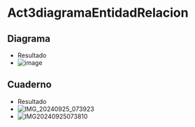 # Act3diagramaEntidadRelacion

## Diagrama
- Resultado
- ![image](https://github.com/user-attachments/assets/78f7f894-2357-4a6f-8a66-d2d8acec1887)

## Cuaderno
- Resultado
- ![IMG_20240925_073923](https://github.com/user-attachments/assets/63d58c0d-e888-4f5d-a1fd-aa9400a72055)
- ![IMG20240925073810](https://github.com/user-attachments/assets/682efb76-b362-46d5-bf35-109073343cc7)
